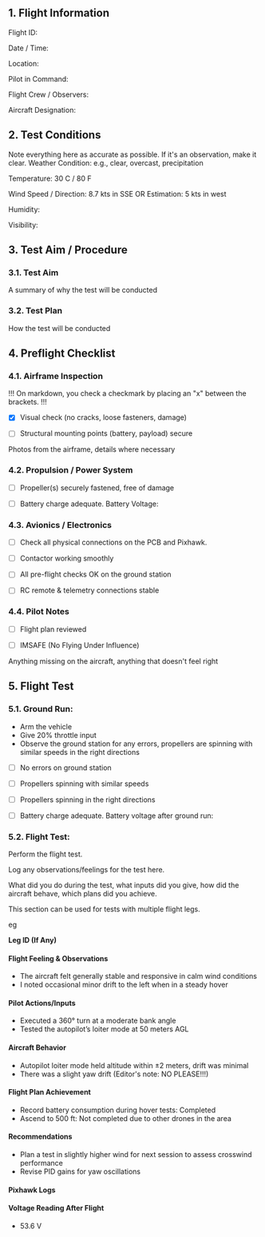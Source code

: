 ## 1. Flight Information
Flight ID:

Date / Time:

Location:

Pilot in Command:

Flight Crew / Observers:

Aircraft Designation:

## 2. Test Conditions

Note everything here as accurate as possible. If it's an observation, make it clear. 
Weather Condition: e.g., clear, overcast, precipitation

Temperature: 30 C / 80 F

Wind Speed / Direction: 8.7 kts in SSE OR Estimation: 5 kts in west

Humidity:

Visibility: 

## 3. Test Aim / Procedure

### 3.1. Test Aim
A summary of why the test will be conducted

### 3.2. Test Plan
How the test will be conducted

## 4. Preflight Checklist
### 4.1. Airframe Inspection

!!! On markdown, you check a checkmark by placing an "x" between the brackets. !!!

- [x] Visual check (no cracks, loose fasteners, damage) 

- [ ] Structural mounting points (battery, payload) secure

Photos from the airframe, details where necessary

### 4.2. Propulsion / Power System

- [ ] Propeller(s) securely fastened, free of damage

- [ ] Battery charge adequate. Battery Voltage:

### 4.3. Avionics / Electronics

- [ ] Check all physical connections on the PCB and Pixhawk.

- [ ] Contactor working smoothly

- [ ] All pre-flight checks OK on the ground station

- [ ] RC remote & telemetry connections stable

### 4.4. Pilot Notes

- [ ] Flight plan reviewed

- [ ] IMSAFE (No Flying Under Influence)
 
Anything missing on the aircraft, anything that doesn't feel right

## 5. Flight Test

### 5.1. Ground Run:
- Arm the vehicle
- Give 20% throttle input
- Observe the ground station for any errors, propellers are spinning with similar speeds in the right directions

- [ ] No errors on ground station

- [ ] Propellers spinning with similar speeds

- [ ] Propellers spinning in the right directions

- [ ] Battery charge adequate. Battery voltage after ground run: 

### 5.2. Flight Test:
Perform the flight test. 

Log any observations/feelings for the test here.

What did you do during the test, what inputs did you give, how did the aircraft behave, which plans did you achieve.

This section can be used for tests with multiple flight legs.

eg

**Leg ID (If Any)**

#### Flight Feeling & Observations
- The aircraft felt generally stable and responsive in calm wind conditions
- I noted occasional minor drift to the left when in a steady hover

#### Pilot Actions/Inputs
- Executed a 360° turn at a moderate bank angle
- Tested the autopilot’s loiter mode at 50 meters AGL

#### Aircraft Behavior
- Autopilot loiter mode held altitude within ±2 meters, drift was minimal
- There was a slight yaw drift (Editor's note: NO PLEASE!!!)

#### Flight Plan Achievement
- Record battery consumption during hover tests: Completed
-  Ascend to 500 ft: Not completed due to other drones in the area

#### Recommendations
- Plan a test in slightly higher wind for next session to assess crosswind performance
- Revise PID gains for yaw oscillations

#### Pixhawk Logs

#### Voltage Reading After Flight
- 53.6 V
